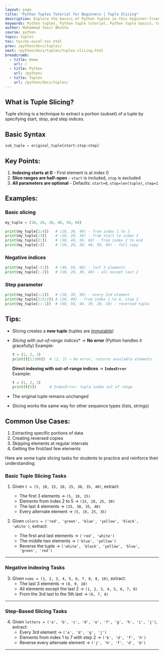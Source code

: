 ```yaml
---
layout: page
title: "Python Tuples Tutorial for Beginners | Tuple Slicing"
description: Explore the basics of Python tuples in this beginner-friendly tutorial. Learn tuple creation, properties, and usage with clear examples to enhance your Python skills.
keywords: Python tuples, Python tuple tutorial, Python tuple basics, tuples in Python, learn Python tuples, tuple examples Python, Python data structures, Python tutorial for beginners, immutable data types Python, how to use tuples in Python
author: Muhammad Yasir Bhutta
course: python
topic: tuples
toc: toc/ms-excel-toc.html
prev: /python/docs/tuples/
next: /python/docs/tuples/tuples-slicing.html
breadcrumb:
  - title: Home
    url: /
  - title: Python
    url: /python/
  - title: Tuples
    url: /python/docs/tuples/
---
```


## What is Tuple Slicing?
Tuple slicing is a technique to extract a portion (subset) of a tuple by specifying start, stop, and step indices.

## Basic Syntax
```python
sub_tuple = original_tuple[start:stop:step]
```

## Key Points:
1. **Indexing starts at 0** - First element is at index 0
2. **Slice ranges are half-open** - `start` is included, `stop` is excluded
3. **All parameters are optional** - Defaults: `start=0`, `stop=len(tuple)`, `step=1`

## Examples:

### Basic slicing
```python
my_tuple = (10, 20, 30, 40, 50, 60)

print(my_tuple[1:4])   # (20, 30, 40) - from index 1 to 3
print(my_tuple[:3])    # (10, 20, 30) - from start to index 2
print(my_tuple[2:])    # (30, 40, 50, 60) - from index 2 to end
print(my_tuple[:])     # (10, 20, 30, 40, 50, 60) - full copy
```

### Negative indices
```python
print(my_tuple[-3:])   # (40, 50, 60) - last 3 elements
print(my_tuple[:-2])   # (10, 20, 30, 40) - all except last 2
```

### Step parameter
```python
print(my_tuple[::2])   # (10, 30, 50) - every 2nd element
print(my_tuple[1:5:2]) # (20, 40) - from index 1 to 4, step 2
print(my_tuple[::-1])  # (60, 50, 40, 30, 20, 10) - reversed tuple
```

## Tips:
- Slicing creates a **new tuple** (tuples are [immutable](../data-types/immutable.md))
- *Slicing with out-of-range indices** → **No error** (Python handles it gracefully)
  Example:
   ```python
   t = (1, 2, 3)
   print(t[1:100])  # (2, 3) → No error, returns available elements
   ```

   **Direct indexing with out-of-range indices** → **`IndexError`**  
   Example:
   ```python
   t = (1, 2, 3)
   print(t[5])      # IndexError: tuple index out of range
   ```
- The original tuple remains unchanged
- Slicing works the same way for other sequence types (lists, strings)

## Common Use Cases:
1. Extracting specific portions of data
2. Creating reversed copies
3. Skipping elements at regular intervals
4. Getting the first/last few elements

Here are some tuple slicing tasks for students to practice and reinforce their understanding:

### **Basic Tuple Slicing Tasks**
1. Given `t = (5, 10, 15, 20, 25, 30, 35, 40)`, extract:
   - The first 3 elements → `(5, 10, 15)`
   - Elements from index 2 to 5 → `(15, 20, 25, 30)`
   - The last 4 elements → `(25, 30, 35, 40)`
   - Every alternate element → `(5, 15, 25, 35)`

2. Given `colors = ('red', 'green', 'blue', 'yellow', 'black', 'white')`, extract:
   - The first and last elements → `('red', 'white')`
   - The middle two elements → `('blue', 'yellow')`
   - Reverse the tuple → `('white', 'black', 'yellow', 'blue', 'green', 'red')`

---

### **Negative Indexing Tasks**
3. Given `nums = (1, 2, 3, 4, 5, 6, 7, 8, 9, 10)`, extract:
   - The last 3 elements → `(8, 9, 10)`
   - All elements except the last 2 → `(1, 2, 3, 4, 5, 6, 7, 8)`
   - From the 3rd last to the 5th last → `(6, 7, 8)`

---

### **Step-Based Slicing Tasks**
4. Given `letters = ('a', 'b', 'c', 'd', 'e', 'f', 'g', 'h', 'i', 'j')`, extract:
   - Every 3rd element → `('a', 'd', 'g', 'j')`
   - Elements from index 1 to 7 with step 2 → `('b', 'd', 'f', 'h')`
   - Reverse every alternate element → `('j', 'h', 'f', 'd', 'b')`

---
